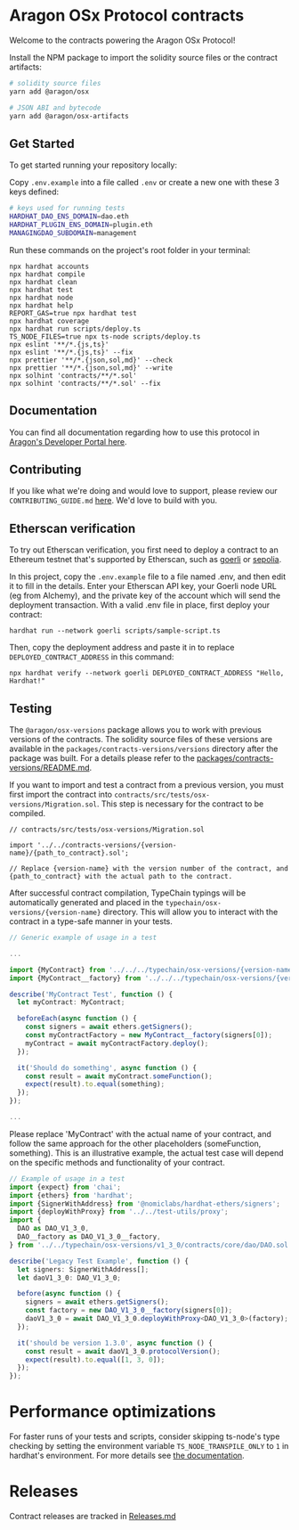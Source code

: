 # Aragon OSx Protocol contracts

Welcome to the contracts powering the Aragon OSx Protocol!

Install the NPM package to import the solidity source files or the contract artifacts:

```sh
# solidity source files
yarn add @aragon/osx

# JSON ABI and bytecode
yarn add @aragon/osx-artifacts
```

## Get Started

To get started running your repository locally:

Copy `.env.example` into a file called `.env` or create a new one with these 3 keys defined:

```sh
# keys used for running tests
HARDHAT_DAO_ENS_DOMAIN=dao.eth
HARDHAT_PLUGIN_ENS_DOMAIN=plugin.eth
MANAGINGDAO_SUBDOMAIN=management
```

Run these commands on the project's root folder in your terminal:

```shell
npx hardhat accounts
npx hardhat compile
npx hardhat clean
npx hardhat test
npx hardhat node
npx hardhat help
REPORT_GAS=true npx hardhat test
npx hardhat coverage
npx hardhat run scripts/deploy.ts
TS_NODE_FILES=true npx ts-node scripts/deploy.ts
npx eslint '**/*.{js,ts}'
npx eslint '**/*.{js,ts}' --fix
npx prettier '**/*.{json,sol,md}' --check
npx prettier '**/*.{json,sol,md}' --write
npx solhint 'contracts/**/*.sol'
npx solhint 'contracts/**/*.sol' --fix
```

## Documentation

You can find all documentation regarding how to use this protocol in [Aragon's Developer Portal here](https://devs.aragon.org).

## Contributing

If you like what we're doing and would love to support, please review our `CONTRIBUTING_GUIDE.md` [here](https://github.com/aragon/osx/blob/develop/CONTRIBUTION_GUIDE.md). We'd love to build with you.

## Etherscan verification

To try out Etherscan verification, you first need to deploy a contract to an Ethereum testnet that's supported by Etherscan, such as [goerli](https://goerli.etherscan.io) or [sepolia](https://sepolia.etherscan.io).

In this project, copy the `.env.example` file to a file named .env, and then edit it to fill in the details. Enter your Etherscan API key, your Goerli node URL (eg from Alchemy), and the private key of the account which will send the deployment transaction. With a valid .env file in place, first deploy your contract:

```shell
hardhat run --network goerli scripts/sample-script.ts
```

Then, copy the deployment address and paste it in to replace `DEPLOYED_CONTRACT_ADDRESS` in this command:

```shell
npx hardhat verify --network goerli DEPLOYED_CONTRACT_ADDRESS "Hello, Hardhat!"
```

## Testing

The `@aragon/osx-versions` package allows you to work with previous versions of the contracts. The solidity source files of these versions are available in the `packages/contracts-versions/versions` directory after the package was built. For a details please refer to the [packages/contracts-versions/README.md](https://github.com/aragon/osx/blob/develop/packages/contracts-versions/README.md).

If you want to import and test a contract from a previous version, you must first import the contract into `contracts/src/tests/osx-versions/Migration.sol`. This step is necessary for the contract to be compiled.

```solidity
// contracts/src/tests/osx-versions/Migration.sol

import '../../contracts-versions/{version-name}/{path_to_contract}.sol';

// Replace {version-name} with the version number of the contract, and {path_to_contract} with the actual path to the contract.
```

After successful contract compilation, TypeChain typings will be automatically generated and placed in the `typechain/osx-versions/{version-name}` directory. This will allow you to interact with the contract in a type-safe manner in your tests.

```ts
// Generic example of usage in a test

...

import {MyContract} from '../../../typechain/osx-versions/{version-name}/{path to MyContract}';
import {MyContract__factory} from '../../../typechain/osx-versions/{version-name}/{path to MyContract__factory}';

describe('MyContract Test', function () {
  let myContract: MyContract;

  beforeEach(async function () {
    const signers = await ethers.getSigners();
    const myContractFactory = new MyContract__factory(signers[0]);
    myContract = await myContractFactory.deploy();
  });

  it('Should do something', async function () {
    const result = await myContract.someFunction();
    expect(result).to.equal(something);
  });
});

...

```

Please replace 'MyContract' with the actual name of your contract, and follow the same approach for the other placeholders (someFunction, something). This is an illustrative example, the actual test case will depend on the specific methods and functionality of your contract.

```ts
// Example of usage in a test
import {expect} from 'chai';
import {ethers} from 'hardhat';
import {SignerWithAddress} from '@nomiclabs/hardhat-ethers/signers';
import {deployWithProxy} from '../../test-utils/proxy';
import {
  DAO as DAO_V1_3_0,
  DAO__factory as DAO_V1_3_0__factory,
} from '../../typechain/osx-versions/v1_3_0/contracts/core/dao/DAO.sol';

describe('Legacy Test Example', function () {
  let signers: SignerWithAddress[];
  let daoV1_3_0: DAO_V1_3_0;

  before(async function () {
    signers = await ethers.getSigners();
    const factory = new DAO_V1_3_0__factory(signers[0]);
    daoV1_3_0 = await DAO_V1_3_0.deployWithProxy<DAO_V1_3_0>(factory);
  });

  it('should be version 1.3.0', async function () {
    const result = await daoV1_3_0.protocolVersion();
    expect(result).to.equal([1, 3, 0]);
  });
});
```

# Performance optimizations

For faster runs of your tests and scripts, consider skipping ts-node's type checking by setting the environment variable `TS_NODE_TRANSPILE_ONLY` to `1` in hardhat's environment. For more details see [the documentation](https://hardhat.org/guides/typescript.html#performance-optimizations).

# Releases

Contract releases are tracked in [Releases.md](Releases.md)
